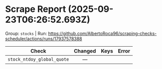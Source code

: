 # Scrape Report (2025-09-23T06:26:52.693Z)

Group: `stocks`  |  Run: https://github.com/AlbertoRoca96/scraping-checks-scheduler/actions/runs/17937578388

| Check | Changed | Keys | Error |
|---|:---:|:--|:--|
| `stock_ntdoy_global_quote` | — |  |  |
